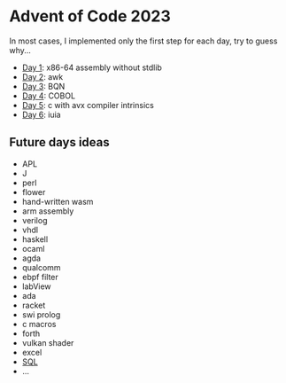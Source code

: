 # Advent of Code 2023

In most cases, I implemented only the first step for each day, try to guess why...

- [Day 1](day-01/): x86-64 assembly without stdlib
- [Day 2](day-02/): awk
- [Day 3](day-03/): BQN
- [Day 4](day-04/): COBOL
- [Day 5](day-05/): c with avx compiler intrinsics
- [Day 6](day-06/): iuia

## Future days ideas
- APL
- J
- perl
- flower
- hand-written wasm
- arm assembly
- verilog
- vhdl
- haskell
- ocaml
- agda
- qualcomm
- ebpf filter
- labView
- ada
- racket
- swi prolog
- c macros
- forth
- vulkan shader
- excel
- [SQL](https://wiki.postgresql.org/index.php?title=Cyclic_Tag_System&oldid=15106)
- ...